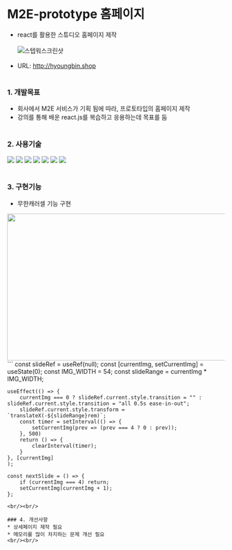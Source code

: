 # M2E-prototype 홈페이지
* react를 활용한 스튜디오 홈페이지 제작
<br/><br/>
![스텝워스크린샷](https://user-images.githubusercontent.com/108599126/219304142-4fd0bb6f-4ed1-46f2-a291-5fefead1241d.PNG)
<br/><br/>
* URL: http://hyoungbin.shop
<br/><br/>

### 1. 개발목표   
* 회사에서 M2E 서비스가 기획 됨에 따라, 프로토타입의 홈페이지 제작   
* 강의를 통해 배운 react.js를 복습하고 응용하는데 목표를 둠
<br/><br/>

### 2. 사용기술
<img src="https://img.shields.io/badge/CSS-1572B6?style=flat&logo=css3&logoColor=white"> <img src="https://img.shields.io/badge/JavaScript-F7DF1E?style=flat&logo=javascript&logoColor=black"> <img src="https://img.shields.io/badge/React-61DAFB?style=flat&logo=react&logoColor=black"> <img src="https://img.shields.io/badge/Styled--Components-DB7093?style=flat&logo=styled-components&logoColor=black"> <img src="https://img.shields.io/badge/Three.js-000000?style=flat&logo=three.js&logoColor=white"> <img src="https://img.shields.io/badge/AWS-232F3E?style=flat&logo=amazon AWS&logoColor=white"> <img src="https://img.shields.io/badge/AWS S3-569A31?style=flat&logo=amazon s3&logoColor=white">
<br/><br/>

### 3. 구현기능 
* 무한캐러셀 기능 구현
<img src="https://user-images.githubusercontent.com/108599126/221117276-31ec644b-1729-463b-aafe-627a8fbc3460.PNG" width="640" height="340">
```
const slideRef = useRef(null);
    const [currentImg, setCurrentImg] = useState(0);
    const IMG_WIDTH = 54;
    const slideRange = currentImg * IMG_WIDTH;

    useEffect(() => {
        currentImg === 0 ? slideRef.current.style.transition = "" : slideRef.current.style.transition = "all 0.5s ease-in-out";
        slideRef.current.style.transform = `translateX(-${slideRange}rem)`;
        const timer = setInterval(() => {
            setCurrentImg(prev => (prev === 4 ? 0 : prev));
        }, 500)
        return () => {
            clearInterval(timer);
        }
    }, [currentImg]
    );

    const nextSlide = () => {
        if (currentImg === 4) return;
        setCurrentImg(currentImg + 1);
    };
```
<br/><br/>

### 4. 개선사항
* 상세페이지 제작 필요
* 메모리를 많이 차지하는 문제 개선 필요
<br/><br/>
